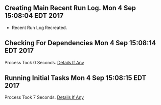 ## Creating Main Recent Run Log. Mon 4 Sep 15:08:04 EDT 2017
* Recent Run Log Recreated.
## Checking For Dependencies Mon 4 Sep 15:08:14 EDT 2017
Process Took 0 Seconds.
[Details If Any](https://github.com/deathbybandaid/piholeparser/blob/master/RecentRunLogs/TopLevelScripts/Checking-For-Dependencies.md)

## Running Initial Tasks Mon 4 Sep 15:08:15 EDT 2017
Process Took 7 Seconds.
[Details If Any](https://github.com/deathbybandaid/piholeparser/blob/master/RecentRunLogs/TopLevelScripts/Running-Initial-Tasks.md)

